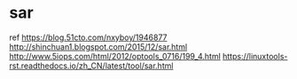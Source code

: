 # sar
ref
https://blog.51cto.com/nxyboy/1946877
http://shinchuan1.blogspot.com/2015/12/sar.html
http://www.5iops.com/html/2012/optools_0716/199_4.html
https://linuxtools-rst.readthedocs.io/zh_CN/latest/tool/sar.html
